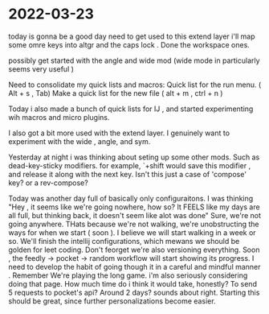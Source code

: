 # 2022-03-23

today is gonna be a good day
need to get used to this extend layer
i'll map some omre keys into altgr and the caps lock
    . Done the workspace ones.
    
possibly get started with the angle and wide mod
(wide mode in particularly seems very useful )

Need to consolidate my quick lists and macros:
Quick list for the run menu. ( Alt + s , Tab)
Make a quick list for the new file ( alt + m , ctrl + n )

Today i also made a bunch of quick lists for IJ , and started experimenting wih macros and micro plugins.
    

I also got a bit more used with the extend layer. 
I genuinely want to experiment with the wide , angle,  and sym.
 
 Yesterday at night i was thinking about seting up some other mods.
 Such as dead-key-sticky modifiers.
    for example, `+shift would save this modifier , and release it along with the next key.
    Isn't this just a case of 'compose' key?
    or a  rev-compose?
     

Today was another day full of basically only configuraitons.
    I was thinking "Hey , it seems like we're going nowhere, how so? It FEELS like my days are all full, but thinking back, it doesn't seem like alot was done"
    Sure, we're not going anywhere. THats because we're not walking, we're unobstructing the ways for when we start ( soon ). I believe we will start walking in a week or so.
    We'll finish the intellij configurations, which mewans we should be golden for leet coding. 
    Don't feorget we're also versioning everything. 
        Soon , the feedly -> pocket -> random workflow will start showing its progress.
            I need to develop the habit of going though it in a careful and mindful manner . 
            Remember We're playing the long game.
            i'm also seriously considering doing that page. How much time do i think it would take, honestly? To send 5 requests to pocket's api?
            Around 2 days? sounds about right.
            Starting this should be great, since further personalizations become easier.
            

    
    

